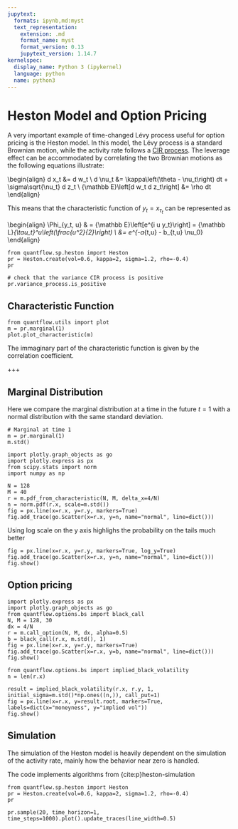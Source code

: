 ```yaml
---
jupytext:
  formats: ipynb,md:myst
  text_representation:
    extension: .md
    format_name: myst
    format_version: 0.13
    jupytext_version: 1.14.7
kernelspec:
  display_name: Python 3 (ipykernel)
  language: python
  name: python3
---
```


# Heston Model and Option Pricing

A very important example of time-changed Lévy process useful for option pricing is the Heston model. In this model, the Lévy process is a standard Brownian motion, while the activity rate follows a [CIR process](./cir.md). The leverage effect can be accommodated by correlating the two Brownian motions as the following equations illustrate:

\begin{align}
    d x_t &= d w_t \\
    d \nu_t &= \kappa\left(\theta - \nu_t\right) dt + \sigma\sqrt{\nu_t} d z_t \\
    {\mathbb E}\left[d w_t d z_t\right] &= \rho dt
\end{align}

This means that the characteristic function of $y_t=x_{\tau_t}$ can be represented as

\begin{align}
    \Phi_{y_t, u} & = {\mathbb E}\left[e^{i u y_t}\right] = {\mathbb L}_{\tau_t}^u\left(\frac{u^2}{2}\right) \\
     &= e^{-a_{t,u} - b_{t,u} \nu_0}
\end{align}

```{code-cell} ipython3
from quantflow.sp.heston import Heston
pr = Heston.create(vol=0.6, kappa=2, sigma=1.2, rho=-0.4)
pr
```

```{code-cell} ipython3
# check that the variance CIR process is positive
pr.variance_process.is_positive
```

## Characteristic Function

```{code-cell} ipython3
from quantflow.utils import plot
m = pr.marginal(1)
plot.plot_characteristic(m)
```

The immaginary part of the characteristic function is given by the correlation coefficient.

+++

## Marginal Distribution

Here we compare the marginal distribution at a time in the future $t=1$ with a normal distribution with the same standard deviation.

```{code-cell} ipython3
# Marginal at time 1
m = pr.marginal(1)
m.std()
```

```{code-cell} ipython3
import plotly.graph_objects as go
import plotly.express as px
from scipy.stats import norm
import numpy as np

N = 128
M = 40
r = m.pdf_from_characteristic(N, M, delta_x=4/N)
n = norm.pdf(r.x, scale=m.std())
fig = px.line(x=r.x, y=r.y, markers=True)
fig.add_trace(go.Scatter(x=r.x, y=n, name="normal", line=dict()))
```

Using log scale on the y axis highlighs the probability on the tails much better

```{code-cell} ipython3
fig = px.line(x=r.x, y=r.y, markers=True, log_y=True)
fig.add_trace(go.Scatter(x=r.x, y=n, name="normal", line=dict()))
fig.show()
```

## Option pricing

```{code-cell} ipython3
import plotly.express as px
import plotly.graph_objects as go
from quantflow.options.bs import black_call
N, M = 128, 30
dx = 4/N
r = m.call_option(N, M, dx, alpha=0.5)
b = black_call(r.x, m.std(), 1)
fig = px.line(x=r.x, y=r.y, markers=True)
fig.add_trace(go.Scatter(x=r.x, y=b, name="normal", line=dict()))
fig.show()
```

```{code-cell} ipython3
from quantflow.options.bs import implied_black_volatility
n = len(r.x)

result = implied_black_volatility(r.x, r.y, 1, initial_sigma=m.std()*np.ones((n,)), call_put=1)
fig = px.line(x=r.x, y=result.root, markers=True, labels=dict(x="moneyness", y="implied vol"))
fig.show()
```

## Simulation

The simulation of the Heston model is heavily dependent on the simulation of the activity rate, mainly how the behavior near zero is handled.

The code implements algorithms from {cite:p}heston-simulation

```{code-cell} ipython3
from quantflow.sp.heston import Heston
pr = Heston.create(vol=0.6, kappa=2, sigma=1.2, rho=-0.4)
pr
```

```{code-cell} ipython3
pr.sample(20, time_horizon=1, time_steps=1000).plot().update_traces(line_width=0.5)
```
